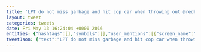 ```yaml
---
title: 'LPT do not miss garbage and hit cop car when throwing out @redbull if you do, look like you will cry and tell them what @pagerduty  is!'
layout: tweet
categories: tweets
date: Fri May 13 16:24:04 +0000 2016
entities: {"hashtags":[],"symbols":[],"user_mentions":[{"screen_name":"redbull","name":"Red Bull","id":17540485,"id_str":"17540485","indices":[58,66]},{"screen_name":"pagerduty","name":"PagerDuty","id":29658846,"id_str":"29658846","indices":[120,130]}],"urls":[]}
tweetJson: {"text":"LPT do not miss garbage and hit cop car when throwing out @redbull if you do, look like you will cry and tell them what @pagerduty  is!"}
---
```


